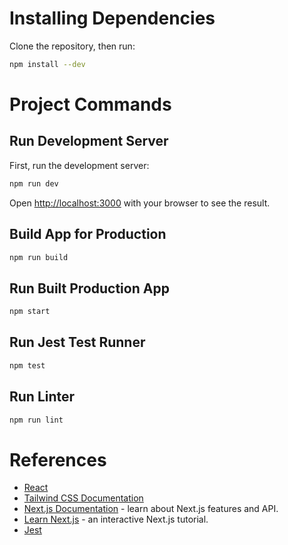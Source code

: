 # Installing Dependencies

Clone the repository, then run:

```bash
npm install --dev
```

# Project Commands

## Run Development Server

First, run the development server:

```bash
npm run dev
```

Open [http://localhost:3000](http://localhost:3000) with your browser to see the result.

## Build App for Production

```bash
npm run build
```

## Run Built Production App

```bash
npm start
```

## Run Jest Test Runner

```bash
npm test
```

## Run Linter

```bash
npm run lint
```

# References

- [React](https://reactjs.org/docs/getting-started.html)
- [Tailwind CSS Documentation](https://tailwindcss.com/docs/installation)
- [Next.js Documentation](https://nextjs.org/docs) - learn about Next.js features and API.
- [Learn Next.js](https://nextjs.org/learn) - an interactive Next.js tutorial.
- [Jest](https://jestjs.io/docs/getting-started)
